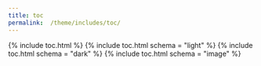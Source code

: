```yaml
---
title: toc
permalink:  /theme/includes/toc/
---
```

<!-- v1.2.110 pages/theme/includes/toc.md-->
{% include toc.html %}
{% include toc.html schema = "light" %}
{% include toc.html schema = "dark" %}
{% include toc.html schema = "image" %}

